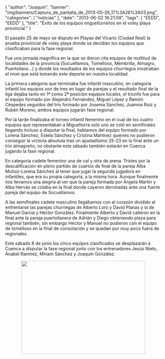 {
  "author": "Joaquín", 
  "banner": "img/banners/Captura_de_pantalla_de_2013-05-26_17%3A26%3A03.png", 
  "categories": [
    "noticias"
  ], 
  "date": "2013-06-02 16:21:09", 
  "tags": [
    "EEDD", 
    "EEDD"
  ], 
  "title": "Éxito de los equipos miguelturreños en el voley playa provincial."
}

El pasado 25 de mayo se disputo en Playas del Vicario (Ciudad Real) la prueba provincial de voley playa donde se decidían los equipos que clasificaban para la fase regional.

Fue una jornada magnífica en la que se dieron cita equipos de multitud de localidades de la provincia (Socuéllamos, Tomelloso, Membrilla, Almagro, Puertollano...) y donde los resultados de los equipos churriegos mostraban el nivel que está tomando este deporte en nuestra localidad.

La primera categoría que terminaba fue infantil masculino, en categoría infantil los equipos son de tres en lugar de parejas y el resultado final de la liga dejaba tanto en 1ª como 2ª posición equipos locales, el triunfo fue para el equipo formado por Alejandro Fernández, Miguel López y Ramón Céspedes seguidos del trío formado por Josema Sánchez, Juanma Ruiz y Rubén Moreno, ambos equipos jugarán fase regional.

Por la tarde finalizaba el torneo infantil femenino en el cual de los cuatro equipos que representaban a Miguelturra solo uno se coló en semifinales llegando incluso a disputar la final, hablamos del equipo formado por Lorena Sánchez, Estela Sánchez y Cristina Martínez quienes no pudieron conseguir la victoria absoluta tras un ajustadísimo 25-23 en la final ante un trío almagreño, no obstante este sábado también estarán en Cuenca jugando la fase regional.

En categoría cadete femenino una de cal y otra de arena. Tristes por la descalificación en pleno partido de cuartos de final de la pareja Alba Muñoz-Lorena Sánchez al tener que jugar la segunda jugadora en infantiles, que era su propia categoría, a la misma hora. Aunque finalmente nos llevamos una alegría al ver que la pareja formada por Ángela Martín y Alba Hervás se colaba en la final donde cayeron derrotadas ante una fuerte pareja del equipo de Socuéllamos.

A las semifinales cadete masculino llegábamos con el corazón dividido al enfrentarse las parejas churriegas de Alberto Loro y David Planas y la de Manuel García y Héctor González. Finalmente Alberto y David calleron en la final ante la pareja puertollanera de Adrián y Diego obteniendo plaza para regional también, sin embargo Héctor y Manuel no pudieron con el equipo de tomelloso en la final de consolación y se quedan por muy poco fuera de regionales.

Este sábado 8 de junio los cinco equipos clasificados se desplazarán a Cuenca a disputar la fase regional junto con los entrenadores Jesús Nieto, Anabel Ramírez, Miriam Sánchez y Joaquín González.

<center>
<img src="http://www.advmiguelturra.org/img/banners/Captura%20de%20pantalla%20de%202013-05-26%2017%3A26%3A03.png" height="300" width="400"/> </center>

